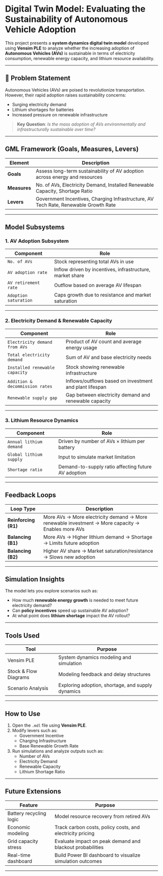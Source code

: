 #  Digital Twin Model: Evaluating the Sustainability of Autonomous Vehicle Adoption

This project presents a **system dynamics digital twin model** developed using **Vensim PLE** to analyze whether the increasing adoption of **Autonomous Vehicles (AVs)** is sustainable in terms of electricity consumption, renewable energy capacity, and lithium resource availability.

---

## 🎯 Problem Statement

Autonomous Vehicles (AVs) are poised to revolutionize transportation. However, their rapid adoption raises sustainability concerns:
-  Surging electricity demand
-  Lithium shortages for batteries
-  Increased pressure on renewable infrastructure

> **Key Question**: *Is the mass adoption of AVs environmentally and infrastructurally sustainable over time?*

---

##  GML Framework (Goals, Measures, Levers)

| Element      | Description                                                                 |
|--------------|-----------------------------------------------------------------------------|
| **Goals**    | Assess long-term sustainability of AV adoption across energy and resources |
| **Measures** | No. of AVs, Electricity Demand, Installed Renewable Capacity, Shortage Ratio |
| **Levers**   | Government Incentives, Charging Infrastructure, AV Tech Rate, Renewable Growth Rate |

---

##  Model Subsystems

### 1.  AV Adoption Subsystem

| Component            | Role                                                              |
|----------------------|-------------------------------------------------------------------|
| `No. of AVs`         | Stock representing total AVs in use                               |
| `AV adoption rate`   | Inflow driven by incentives, infrastructure, market share         |
| `AV retirement rate` | Outflow based on average AV lifespan                              |
| `Adoption saturation`| Caps growth due to resistance and market saturation               |

---

### 2.  Electricity Demand & Renewable Capacity

| Component                         | Role                                                       |
|----------------------------------|-------------------------------------------------------------|
| `Electricity demand from AVs`    | Product of AV count and average energy usage               |
| `Total electricity demand`       | Sum of AV and base electricity needs                       |
| `Installed renewable capacity`   | Stock showing renewable infrastructure                     |
| `Addition & decommission rates`  | Inflows/outflows based on investment and plant lifespan    |
| `Renewable supply gap`           | Gap between electricity demand and renewable capacity      |

---

### 3.  Lithium Resource Dynamics

| Component               | Role                                                          |
|-------------------------|---------------------------------------------------------------|
| `Annual lithium demand` | Driven by number of AVs × lithium per battery                 |
| `Global lithium supply` | Input to simulate market limitation                           |
| `Shortage ratio`        | Demand-to-supply ratio affecting future AV adoption           |

---

##  Feedback Loops

| Loop Type       | Description                                                                 |
|------------------|-----------------------------------------------------------------------------|
| **Reinforcing (R1)** | More AVs → More electricity demand → More renewable investment → More capacity → Enables more AVs |
| **Balancing (B1)**   | More AVs → Higher lithium demand → Shortage → Limits future adoption     |
| **Balancing (B2)**   | Higher AV share → Market saturation/resistance → Slows new adoption     |

---

##  Simulation Insights

The model lets you explore scenarios such as:
- How much **renewable energy growth** is needed to meet future electricity demand?
- Can **policy incentives** speed up sustainable AV adoption?
- At what point does **lithium shortage** impact the AV rollout?

---

##  Tools Used

| Tool        | Purpose                             |
|-------------|-------------------------------------|
| Vensim PLE  | System dynamics modeling and simulation |
| Stock & Flow Diagrams | Modeling feedback and delay structures |
| Scenario Analysis | Exploring adoption, shortage, and supply dynamics |

---

##  How to Use

1. Open the `.mdl` file using **Vensim PLE**.
2. Modify levers such as:
   - Government Incentive
   - Charging Infrastructure
   - Base Renewable Growth Rate
3. Run simulations and analyze outputs such as:
   - Number of AVs
   - Electricity Demand
   - Renewable Capacity
   - Lithium Shortage Ratio

---

##  Future Extensions

| Feature                  | Purpose                                                              |
|--------------------------|----------------------------------------------------------------------|
| Battery recycling logic  | Model resource recovery from retired AVs                             |
| Economic modeling        | Track carbon costs, policy costs, and electricity pricing            |
| Grid capacity stress     | Evaluate impact on peak demand and blackout probabilities            |
| Real-time dashboard      | Build Power BI dashboard to visualize simulation outcomes            |

---

